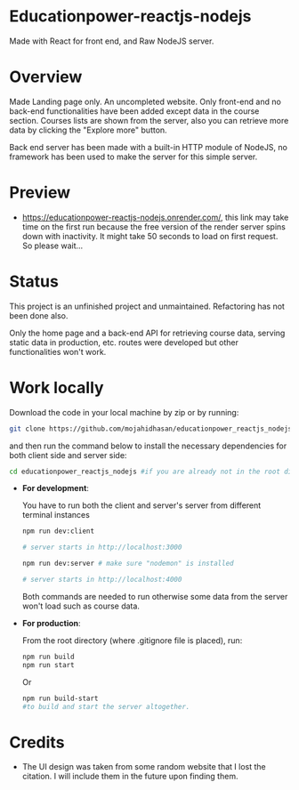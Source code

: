 # Educationpower-reactjs-nodejs

Made with React for front end, and Raw NodeJS server.

# Overview

Made Landing page only. An uncompleted website. Only front-end and no back-end functionalities have been added except data in the course section. Courses lists are shown from the server, also you can retrieve more data by clicking the "Explore more" button.

Back end server has been made with a built-in HTTP module of NodeJS, no framework has been used to make the server for this simple server.

# Preview

- https://educationpower-reactjs-nodejs.onrender.com/, this link may take time on the first run because the free version of the render server spins down with inactivity. It might take 50 seconds to load on first request. So please wait...

# Status

This project is an unfinished project and unmaintained. Refactoring has not been done also.

Only the home page and a back-end API for retrieving course data, serving static data in production, etc. routes were developed but other functionalities won't work.

# Work locally

Download the code in your local machine by zip or by running:

```bash
git clone https://github.com/mojahidhasan/educationpower_reactjs_nodejs.git
```

and then run the command below to install the necessary dependencies for both client side and server side:

```bash
cd educationpower_reactjs_nodejs #if you are already not in the root directory
```

- **For development**:

  You have to run both the client and server's server from different terminal instances

  ```bash
  npm run dev:client

  # server starts in http://localhost:3000
  ```

  ```bash
  npm run dev:server # make sure "nodemon" is installed

  # server starts in http://localhost:4000
  ```

  Both commands are needed to run otherwise some data from the server won't load such as course data.

- **For production**:

  From the root directory (where .gitignore file is placed), run:

  ```bash
  npm run build
  npm run start
  ```

  Or

  ```bash
  npm run build-start
  #to build and start the server altogether.
  ```

# Credits

- The UI design was taken from some random website that I lost the citation. I will include them in the future upon finding them.
